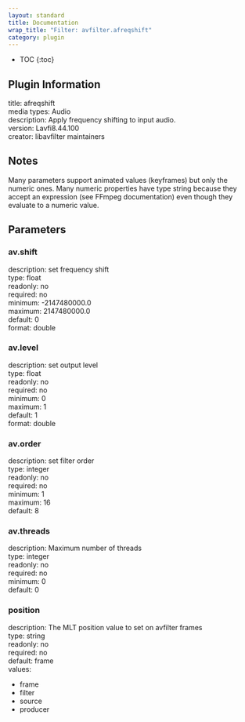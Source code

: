 ```yaml
---
layout: standard
title: Documentation
wrap_title: "Filter: avfilter.afreqshift"
category: plugin
---
```

* TOC
{:toc}

## Plugin Information

title: afreqshift  
media types:
Audio  
description: Apply frequency shifting to input audio.  
version: Lavfi8.44.100  
creator: libavfilter maintainers  

## Notes

Many parameters support animated values (keyframes) but only the numeric ones. Many numeric properties have type string because they accept an expression (see FFmpeg documentation) even though they evaluate to a numeric value.

## Parameters

### av.shift

  
description:
set frequency shift  
type: float  
readonly: no  
required: no  
minimum: -2147480000.0  
maximum: 2147480000.0  
default: 0  
format: double  

### av.level

  
description:
set output level  
type: float  
readonly: no  
required: no  
minimum: 0  
maximum: 1  
default: 1  
format: double  

### av.order

  
description:
set filter order  
type: integer  
readonly: no  
required: no  
minimum: 1  
maximum: 16  
default: 8  

### av.threads

  
description:
Maximum number of threads  
type: integer  
readonly: no  
required: no  
minimum: 0  
default: 0  

### position

  
description:
The MLT position value to set on avfilter frames  
type: string  
readonly: no  
required: no  
default: frame  
values:  

* frame
* filter
* source
* producer

